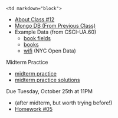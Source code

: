 	<td markdown="block">

* [About Class #12](slides/12/meta.html)
* [Mongo DB (From Previous Class)](slides/11/mongo.html)
* Example Data (from CSCI-UA.60)
	* [book fields](resources/data/books_fields.txt)
	* [books](resources/data/books.csv)
	* [wifi](resources/data/wifi3.json) (NYC Open Data)


</td>
	<td markdown="block">
<!--
* Chapter 
* Chapter 
-->
</td>
	<td markdown="block">

Midterm Practice

* [midterm practice](resources/handouts/midterm_1/midterm_1_practice.pdf)
* [midterm practice solutions](resources/handouts/midterm_1/midterm_1_practice_solutions.pdf)

Due Tuesday, October 25th at 11PM

* (after midterm, but worth trying before!)
* [Homework #05](homework/05.html)
</td>
